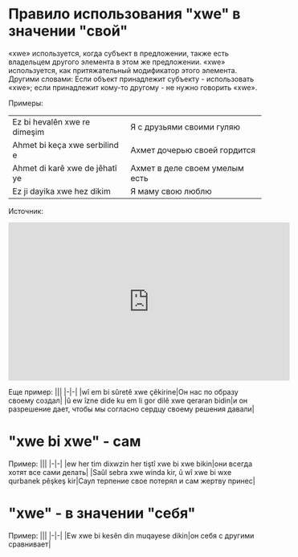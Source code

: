 # Правило использования "xwe" в значении "свой"

«xwe» используется, когда субъект в предложении, также есть владельцем другого элемента в этом же предложении. «xwe» используется, как притяжательный модификатор этого элемента.
Другими словами: Если объект принадлежит субъекту - использовать «xwe»; если принадлежит кому-то другому - не нужно говорить «xwe».

Примеры:

|                                |                                |
| ------------------------------ | ------------------------------ |
| Ez bi hevalên xwe re dimeşim   | Я с друзьями своими гуляю      |
| Ahmet bi keça xwe serbilind e  | Ахмет дочерью своей гордится   |
| Ahmet di karê xwe de jêhatî ye | Ахмет в деле своем умелым есть |
| Ez ji dayika xwe hez dikim     | Я маму свою люблю              |

Источник:
<iframe width="560" height="315" src="https://www.youtube.com/embed/3Pymbb6ytB0" frameborder="0" allow="accelerometer; autoplay; clipboard-write; encrypted-media; gyroscope; picture-in-picture" allowfullscreen></iframe>


Еще пример:
|||
|-|-|
|wî em bi sûretê xwe çêkirine|Он нас по образу своему создал|
|û ew îzne dide ku em li gor dilê xwe qeraran bidin|и он разрешение дает, чтобы мы согласно сердцу своему решения давали|

# "xwe bi xwe" - сам

Пример:
|||
|-|-|
|ew her tim dixwzin her tiştî xwe bi xwe bikin|они всегда хотят все сами делать|
|Saûl sebra xwe winda kir, û wî xwe bi wxe qurbanek pêşkeş kir|Саул терпение свое потерял и сам жертву принес|

# "xwe" - в значении "себя"

Пример:
|||
|-|-|
|Ew xwe bi kesên din muqayese dikin|он себя с другими сравнивает|